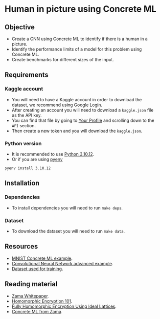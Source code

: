 # Human in picture using Concrete ML

## Objective

- Create a CNN using Concrete ML to identify if there is a human in a picture.
- Identify the performance limits of a model for this problem using Concrete ML.
- Create benchmarks for different sizes of the input.

## Requirements

### Kaggle account

- You will need to have a Kaggle account in order to download the dataset, we recommend using Google Login.
- After creating an account you will need to download a `kaggle.json` file as the API key.
- You can find that file by going to [Your Profile](https://www.kaggle.com/settings/account) and scrolling down to
  the `API` section.
- Then create a new token and you will download the `kaggle.json`.

### Python version

- It is recommended to use [Python 3.10.12](https://www.python.org/downloads/release/python-31012/).
- Or if you are using [pyenv](https://github.com/pyenv/pyenv)

```shell
pyenv install 3.10.12
```

## Installation

### Dependencies

- To install dependencies you will need to run `make deps`.

### Dataset

- To download the dataset you will need to run `make data`.

## Resources

- [MNIST Concrete ML example](https://github.com/zama-ai/concrete-ml/tree/main/use_case_examples/mnist).
- [Convolutional Neural Network advanced example](https://github.com/zama-ai/concrete-ml/blob/main/docs/advanced_examples/ConvolutionalNeuralNetwork.ipynb).
- [Dataset used for training](https://www.kaggle.com/code/aliasgartaksali/human-vs-non-human-binary-classification/input).

## Reading material

- [Zama Whitepaper](https://whitepaper.zama.ai/).
- [Homomorphic Encryption 101](https://www.zama.ai/post/homomorphic-encryption-101).
- [Fully Homomorphic Encryption Using Ideal Lattices](https://www.cs.cmu.edu/~odonnell/hits09/gentry-homomorphic-encryption.pdf).
- [Concrete ML from Zama](https://docs.zama.ai/concrete-ml/).
